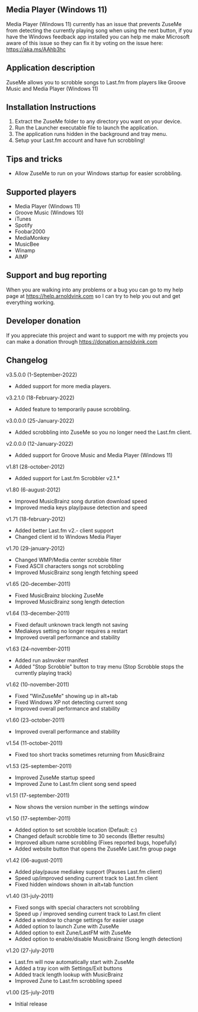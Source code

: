 ## Media Player (Windows 11)
Media Player (Windows 11) currently has an issue that prevents ZuseMe from detecting the currently playing song when using the next button, if you have the Windows feedback app installed you can help me make Microsoft aware of this issue so they can fix it by voting on the issue here: https://aka.ms/AAhb3hc

## Application description
ZuseMe allows you to scrobble songs to Last.fm from players like Groove Music and Media Player (Windows 11)

## Installation Instructions
1) Extract the ZuseMe folder to any directory you want on your device.
2) Run the Launcher executable file to launch the application.
3) The application runs hidden in the background and tray menu.
4) Setup your Last.fm account and have fun scrobbling!

## Tips and tricks
- Allow ZuseMe to run on your Windows startup for easier scrobbling.

## Supported players
- Media Player (Windows 11)
- Groove Music (Windows 10)
- iTunes
- Spotify
- Foobar2000
- MediaMonkey
- MusicBee
- Winamp
- AIMP

## Support and bug reporting
When you are walking into any problems or a bug you can go to my help page at https://help.arnoldvink.com so I can try to help you out and get everything working.

## Developer donation
If you appreciate this project and want to support me with my projects you can make a donation through https://donation.arnoldvink.com

## Changelog
v3.5.0.0 (1-September-2022)
- Added support for more media players.

v3.2.1.0 (18-February-2022)
- Added feature to temporarily pause scrobbling.

v3.0.0.0 (25-January-2022)
- Added scrobbling into ZuseMe so you no longer need the Last.fm client.

v2.0.0.0 (12-January-2022)
- Added support for Groove Music and Media Player (Windows 11)

v1.81 (28-october-2012)
- Added support for Last.fm Scrobbler v2.1.*

v1.80 (6-august-2012)
- Improved MusicBrainz song duration download speed
- Improved media keys play/pause detection and speed

v1.71 (18-february-2012)
- Added better Last.fm v2.- client support 
- Changed client id to Windows Media Player

v1.70 (29-january-2012)
- Changed WMP/Media center scrobble filter
- Fixed ASCII characters songs not scrobbling
- Improved MusicBrainz song length fetching speed

v1.65 (20-december-2011)
- Fixed MusicBrainz blocking ZuseMe
- Improved MusicBrainz song length detection

v1.64 (13-december-2011)
- Fixed default unknown track length not saving
- Mediakeys setting no longer requires a restart
- Improved overall performance and stability

v1.63 (24-november-2011)
- Added run asInvoker manifest
- Added "Stop Scrobble" button to tray menu
(Stop Scrobble stops the currently playing track)

v1.62 (10-november-2011)
- Fixed "WinZuseMe" showing up in alt+tab
- Fixed Windows XP not detecting current song
- Improved overall performance and stability

v1.60 (23-october-2011)
- Improved overall performance and stability

v1.54 (11-october-2011)
- Fixed too short tracks sometimes returning from MusicBrainz

v1.53 (25-september-2011)
- Improved ZuseMe startup speed
- Improved Zune to Last.fm client song send speed

v1.51 (17-september-2011)
- Now shows the version number in the settings window

v1.50 (17-september-2011)
- Added option to set scrobble location (Default: c:\)
- Changed default scrobble time to 30 seconds (Better results)
- Improved album name scrobbling (Fixes reported bugs, hopefully)
- Added website button that opens the ZuseMe Last.fm group page

v1.42 (06-august-2011)
- Added play/pause mediakey support (Pauses Last.fm client)
- Speed up/improved sending current track to Last.fm client
- Fixed hidden windows shown in alt+tab function

v1.40 (31-july-2011)
- Fixed songs with special characters not scrobbling
- Speed up / improved sending current track to Last.fm client
- Added a window to change settings for easier usage
- Added option to launch Zune with ZuseMe
- Added option to exit Zune/LastFM with ZuseMe
- Added option to enable/disable MusicBrainz (Song length detection)

v1.20 (27-july-2011)
- Last.fm will now automatically start with ZuseMe
- Added a tray icon with Settings/Exit buttons
- Added track length lookup with MusicBrainz
- Improved Zune to Last.fm scrobbling speed

v1.00 (25-july-2011)
- Initial release